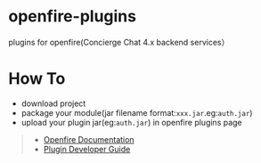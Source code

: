 # openfire-plugins
plugins for openfire(Concierge Chat 4.x backend services）
# How To
- download project
- package your module(jar filename format:`xxx.jar`.eg:`auth.jar`) 
- upload your plugin jar(eg:`auth.jar`) in openfire plugins page

>  - [Openfire Documentation](https://www.igniterealtime.org/projects/openfire/documentation.jsp)
>  - [Plugin Developer Guide](http://download.igniterealtime.org/openfire/docs/latest/documentation/plugin-dev-guide.html)
